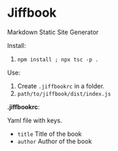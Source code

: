 # Jiffbook

Markdown Static Site Generator

Install:
1. `npm install ; npx tsc -p .`

Use:
1. Create `.jiffbookrc` in a folder.
1. `path/to/jiffbook/dist/index.js`

**.jiffbookrc**:

Yaml file with keys.

- `title` Title of the book
- `author` Author of the book

